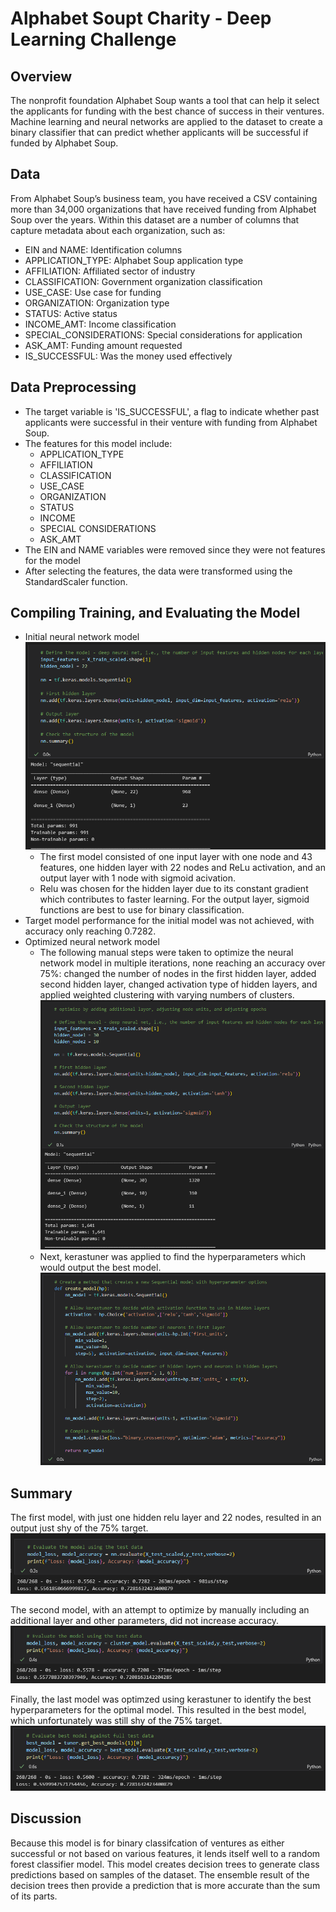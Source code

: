 # Alphabet Soupt Charity - Deep Learning Challenge
## Overview
The nonprofit foundation Alphabet Soup wants a tool that can help it select the applicants for funding with the best chance of success in their ventures. Machine learning and neural networks are applied to the dataset to create a binary classifier that can predict whether applicants will be successful if funded by Alphabet Soup.

## Data
From Alphabet Soup’s business team, you have received a CSV containing more than 34,000 organizations that have received funding from Alphabet Soup over the years. Within this dataset are a number of columns that capture metadata about each organization, such as:

- EIN and NAME: Identification columns
- APPLICATION_TYPE: Alphabet Soup application type
- AFFILIATION: Affiliated sector of industry
- CLASSIFICATION: Government organization classification
- USE_CASE: Use case for funding
- ORGANIZATION: Organization type
- STATUS: Active status
- INCOME_AMT: Income classification
- SPECIAL_CONSIDERATIONS: Special considerations for application
- ASK_AMT: Funding amount requested
- IS_SUCCESSFUL: Was the money used effectively

## Data Preprocessing
- The target variable is 'IS_SUCCESSFUL', a flag to indicate whether past applicants were successful in their venture with funding from Alphabet Soup.
- The features for this model include: 
   - APPLICATION_TYPE
   - AFFILIATION
   - CLASSIFICATION
   - USE_CASE
   - ORGANIZATION
   - STATUS
   - INCOME
   - SPECIAL CONSIDERATIONS
   - ASK_AMT
- The EIN and NAME variables were removed since they were not features for the model
- After selecting the features, the data were transformed using the StandardScaler function.

## Compiling Training, and Evaluating the Model
- Initial neural network model
![one_node](output/one_layer.png)
   - The first model consisted of one input layer with one node and 43 features, one hidden layer with 22 nodes and ReLu activation, and an output layer with 1 node with sigmoid acivation. 
   - Relu was chosen for the hidden layer due to its constant gradient which contributes to faster learning. For the output layer, sigmoid functions are best to use for binary classification.
- Target model performance for the initial model was not achieved, with accuracy only reaching 0.7282.
- Optimized neural network model
   - The following manual steps were taken to optimize the neural network model in multiple iterations, none reaching an accuracy over 75%: changed the number of nodes in the first hidden layer, added second hidden layer, changed activation type of hidden layers, and applied weighted clustering with varying numbers of clusters.
![two_nodes](output/two_layers.png)
   - Next, kerastuner was applied to find the hyperparameters which would output the best model.
![kt](output/kt.png)

## Summary
The first model, with just one hidden relu layer and 22 nodes, resulted in an output just shy of the 75% target.
![first_model](output/first_model.png)

The second model, with an attempt to optimize by manually including an additional layer and other parameters, did not increase accuracy.
![second_model](output/second_model.png)

Finally, the last model was optimzed using kerastuner to identify the best hyperparameters for the optimal model. This resulted in the best model, which unfortunately was still shy of the 75% target.
![hp_model](output/hp_model.png)

## Discussion
Because this model is for binary classifcation of ventures as either successful or not based on various features, it lends itself well to a random forest classifier model. This model creates decision trees to generate class predictions based on samples of the dataset. The ensemble result of the decision trees then provide a prediction that is more accurate than the sum of its parts.

